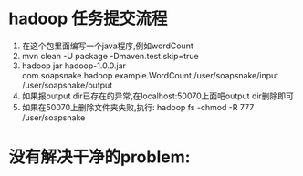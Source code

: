 # hadoop 任务提交流程
1. 在这个包里面编写一个java程序,例如wordCount
2. mvn clean -U package -Dmaven.test.skip=true
3. hadoop jar hadoop-1.0.0.jar com.soapsnake.hadoop.example.WordCount /user/soapsnake/input /user/soapsnake/output
4. 如果报output dir已存在的异常,在localhost:50070上面吧output dir删除即可
5. 如果在50070上删除文件夹失败,执行: hadoop fs -chmod -R 777 /user/soapsnake

# 没有解决干净的problem: